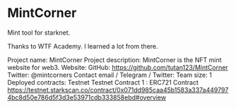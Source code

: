 # MintCorner

Mint tool for starknet.

Thanks to WTF Academy. I learned a lot from there.

Project name: MintCorner
Project description: MintCorner is the NFT mint website for web3.
Website:
GitHub: https://github.com/tutan123/MintCorner
Twitter: @mintcorners
Contact email / Telegram / Twitter:
Team size: 1
Deployed contracts: Testnet Testnet Contract 1 : ERC721 Contract https://testnet.starkscan.co/contract/0x071dd985caa45b1583a337a4497974bc8d50e786d5f3d3e53971cdb333858ebd#overview
